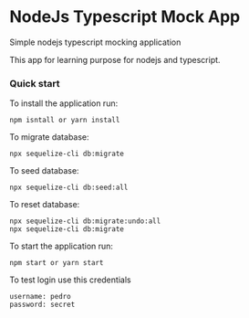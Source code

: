 # NodeJs Typescript Mock App
Simple nodejs typescript mocking application

This app for learning purpose for nodejs and typescript.


### Quick start
To install the application run:
```
npm isntall or yarn install
```

To migrate database: 
```
npx sequelize-cli db:migrate
```

To seed database:
```
npx sequelize-cli db:seed:all
```

To reset database: 
```
npx sequelize-cli db:migrate:undo:all
npx sequelize-cli db:migrate
```

To start the application run:
```
npm start or yarn start
```

To test login use this credentials
```
username: pedro
password: secret
```